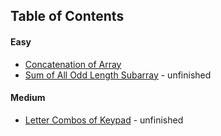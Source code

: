 ## Table of Contents

#### Easy

- [Concatenation of Array](Easy/concatenation_of_array)
- [Sum of All Odd Length Subarray](Easy/sum_of_odd_subarrays) - unfinished

#### Medium

- [Letter Combos of Keypad](Easy/keypad) - unfinished

